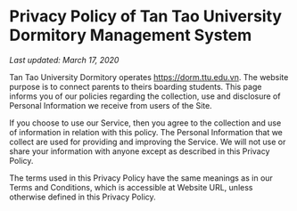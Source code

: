 # Privacy Policy of Tan Tao University Dormitory Management System

*Last updated: March 17, 2020*

Tan Tao University Dormitory operates https://dorm.ttu.edu.vn. The website purpose is to connect parents to theirs boarding students.
This page informs you of our policies regarding the collection, use and disclosure of Personal Information we receive from users of the Site.

If you choose to use our Service, then you agree to the collection and use of information in relation with this policy. The Personal Information that we collect are used for providing and improving the Service. We will not use or share your information with anyone except as described in this Privacy Policy.

The terms used in this Privacy Policy have the same meanings as in our Terms and Conditions, which is accessible at Website URL, unless otherwise defined in this Privacy Policy.
